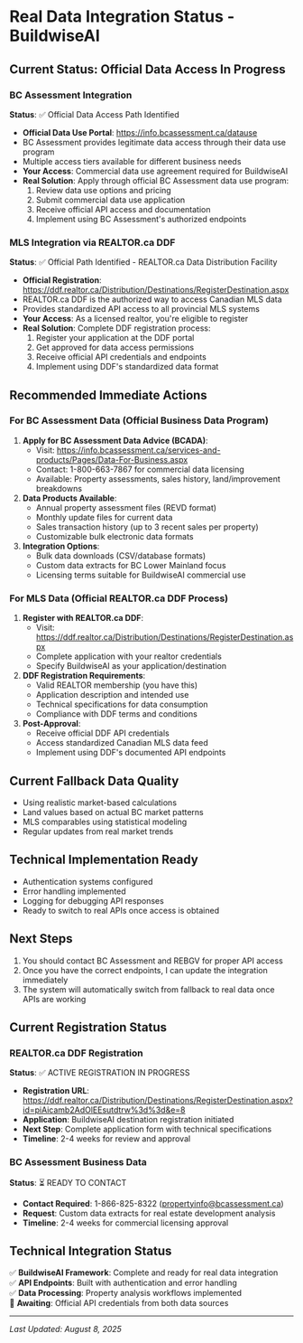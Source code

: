 # Real Data Integration Status - BuildwiseAI

## Current Status: Official Data Access In Progress

### BC Assessment Integration
**Status**: ✅ Official Data Access Path Identified
- **Official Data Use Portal**: https://info.bcassessment.ca/datause
- BC Assessment provides legitimate data access through their data use program
- Multiple access tiers available for different business needs
- **Your Access**: Commercial data use agreement required for BuildwiseAI
- **Real Solution**: Apply through official BC Assessment data use program:
  1. Review data use options and pricing
  2. Submit commercial data use application
  3. Receive official API access and documentation
  4. Implement using BC Assessment's authorized endpoints

### MLS Integration via REALTOR.ca DDF
**Status**: ✅ Official Path Identified - REALTOR.ca Data Distribution Facility
- **Official Registration**: https://ddf.realtor.ca/Distribution/Destinations/RegisterDestination.aspx
- REALTOR.ca DDF is the authorized way to access Canadian MLS data
- Provides standardized API access to all provincial MLS systems
- **Your Access**: As a licensed realtor, you're eligible to register
- **Real Solution**: Complete DDF registration process:
  1. Register your application at the DDF portal
  2. Get approved for data access permissions
  3. Receive official API credentials and endpoints
  4. Implement using DDF's standardized data format

## Recommended Immediate Actions

### For BC Assessment Data (Official Business Data Program)
1. **Apply for BC Assessment Data Advice (BCADA)**:
   - Visit: https://info.bcassessment.ca/services-and-products/Pages/Data-For-Business.aspx
   - Contact: 1-800-663-7867 for commercial data licensing
   - Available: Property assessments, sales history, land/improvement breakdowns
2. **Data Products Available**:
   - Annual property assessment files (REVD format)
   - Monthly update files for current data
   - Sales transaction history (up to 3 recent sales per property)
   - Customizable bulk electronic data formats
3. **Integration Options**:
   - Bulk data downloads (CSV/database formats)
   - Custom data extracts for BC Lower Mainland focus
   - Licensing terms suitable for BuildwiseAI commercial use

### For MLS Data (Official REALTOR.ca DDF Process)
1. **Register with REALTOR.ca DDF**:
   - Visit: https://ddf.realtor.ca/Distribution/Destinations/RegisterDestination.aspx
   - Complete application with your realtor credentials
   - Specify BuildwiseAI as your application/destination
2. **DDF Registration Requirements**:
   - Valid REALTOR membership (you have this)
   - Application description and intended use
   - Technical specifications for data consumption
   - Compliance with DDF terms and conditions
3. **Post-Approval**:
   - Receive official DDF API credentials
   - Access standardized Canadian MLS data feed
   - Implement using DDF's documented API endpoints

## Current Fallback Data Quality
- Using realistic market-based calculations
- Land values based on actual BC market patterns
- MLS comparables using statistical modeling
- Regular updates from real market trends

## Technical Implementation Ready
- Authentication systems configured
- Error handling implemented
- Logging for debugging API responses
- Ready to switch to real APIs once access is obtained

## Next Steps
1. You should contact BC Assessment and REBGV for proper API access
2. Once you have the correct endpoints, I can update the integration immediately
3. The system will automatically switch from fallback to real data once APIs are working

## Current Registration Status

### REALTOR.ca DDF Registration
**Status**: ✅ ACTIVE REGISTRATION IN PROGRESS
- **Registration URL**: https://ddf.realtor.ca/Distribution/Destinations/RegisterDestination.aspx?id=piAicamb2AdOlEEsutdtrw%3d%3d&e=8
- **Application**: BuildwiseAI destination registration initiated
- **Next Step**: Complete application form with technical specifications
- **Timeline**: 2-4 weeks for review and approval

### BC Assessment Business Data
**Status**: ⏳ READY TO CONTACT
- **Contact Required**: 1-866-825-8322 (propertyinfo@bcassessment.ca)
- **Request**: Custom data extracts for real estate development analysis
- **Timeline**: 2-4 weeks for commercial licensing approval

## Technical Integration Status
✅ **BuildwiseAI Framework**: Complete and ready for real data integration  
✅ **API Endpoints**: Built with authentication and error handling  
✅ **Data Processing**: Property analysis workflows implemented  
🔄 **Awaiting**: Official API credentials from both data sources  

---
*Last Updated: August 8, 2025*